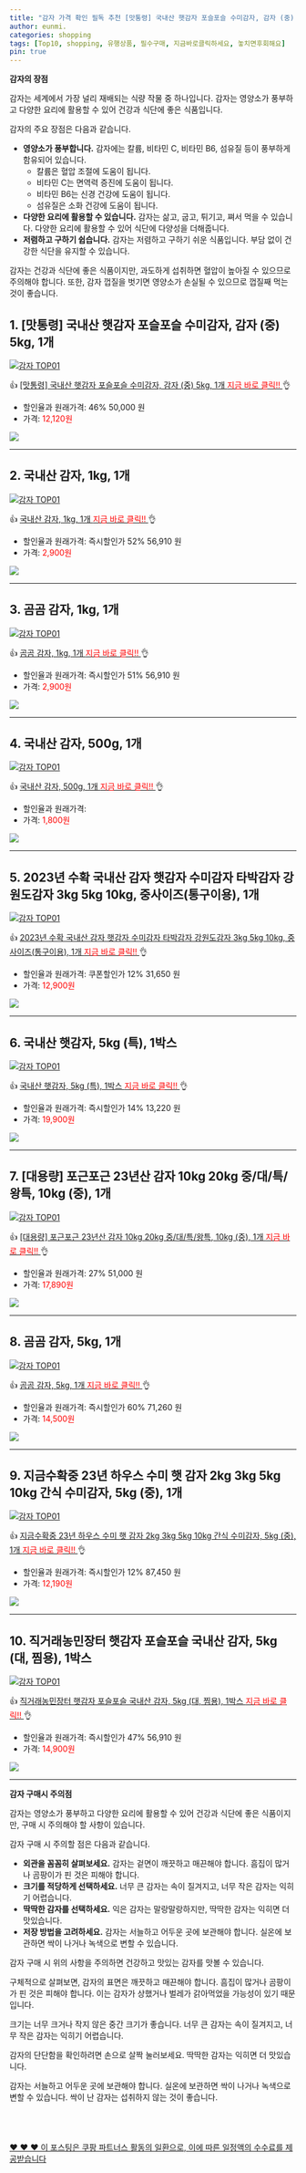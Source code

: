 ```yaml
---
title: "감자 가격 확인 필독 추천 [맛통령] 국내산 햇감자 포슬포슬 수미감자, 감자 (중) 5kg, 1개 비교 장점 구매가이드"
author: eunmi.
categories: shopping
tags: [Top10, shopping, 유행상품, 필수구매, 지금바로클릭하세요, 놓치면후회해요]
pin: true
---
```

**감자의 장점**

감자는 세계에서 가장 널리 재배되는 식량 작물 중 하나입니다. 감자는 영양소가 풍부하고 다양한 요리에 활용할 수 있어 건강과 식단에 좋은 식품입니다.

감자의 주요 장점은 다음과 같습니다.

* **영양소가 풍부합니다.** 감자에는 칼륨, 비타민 C, 비타민 B6, 섬유질 등이 풍부하게 함유되어 있습니다.
    * 칼륨은 혈압 조절에 도움이 됩니다.
    * 비타민 C는 면역력 증진에 도움이 됩니다.
    * 비타민 B6는 신경 건강에 도움이 됩니다.
    * 섬유질은 소화 건강에 도움이 됩니다.
* **다양한 요리에 활용할 수 있습니다.** 감자는 삶고, 굽고, 튀기고, 쪄서 먹을 수 있습니다. 다양한 요리에 활용할 수 있어 식단에 다양성을 더해줍니다.
* **저렴하고 구하기 쉽습니다.** 감자는 저렴하고 구하기 쉬운 식품입니다. 부담 없이 건강한 식단을 유지할 수 있습니다.

감자는 건강과 식단에 좋은 식품이지만, 과도하게 섭취하면 혈압이 높아질 수 있으므로 주의해야 합니다. 또한, 감자 껍질을 벗기면 영양소가 손실될 수 있으므로 껍질째 먹는 것이 좋습니다.

   

## 1. [맛통령] 국내산 햇감자 포슬포슬 수미감자, 감자 (중) 5kg, 1개

[![감자 TOP01](https://thumbnail7.coupangcdn.com/thumbnails/remote/230x230ex/image/vendor_inventory/db7a/5f3a388ab5243d80c9c6d210fd17bb3f849370ade00e4a9da33ccc8d93d6.jpg)](https://link.coupang.com/re/AFFSDP?lptag=AF3617701&subid=GithubCoopas&pageKey=7523768459&traceid=V0-153&itemId=19738684143&vendorItemId=86842438202)


👍 [[맛통령] 국내산 햇감자 포슬포슬 수미감자, 감자 (중) 5kg, 1개 <font color=red> 지금 바로 클릭!! </font> ](https://link.coupang.com/re/AFFSDP?lptag=AF3617701&subid=GithubCoopas&pageKey=7523768459&traceid=V0-153&itemId=19738684143&vendorItemId=86842438202) 👌 


- 할인율과 원래가격: 46%  50,000   원
- 가격: <span style='color:red'>12,120원</span>

[![](/discount_price.png)](https://link.coupang.com/re/AFFSDP?lptag=AF3617701&subid=GithubCoopas&pageKey=7523768459&traceid=V0-153&itemId=19738684143&vendorItemId=86842438202)

---


   

## 2. 국내산 감자, 1kg, 1개

[![감자 TOP01](https://thumbnail8.coupangcdn.com/thumbnails/remote/230x230ex/image/retail/images/4082543244346719-fa168f97-3bb0-4ed9-a9ac-e16e4165344f.jpg)](https://link.coupang.com/re/AFFSDP?lptag=AF3617701&subid=GithubCoopas&pageKey=6559608761&traceid=V0-153&itemId=6106220729&vendorItemId=73402571401)


👍 [국내산 감자, 1kg, 1개 <font color=red> 지금 바로 클릭!! </font> ](https://link.coupang.com/re/AFFSDP?lptag=AF3617701&subid=GithubCoopas&pageKey=6559608761&traceid=V0-153&itemId=6106220729&vendorItemId=73402571401) 👌 


- 할인율과 원래가격: 즉시할인가 52%  56,910   원
- 가격: <span style='color:red'>2,900원</span>

[![](/discount_price.png)](https://link.coupang.com/re/AFFSDP?lptag=AF3617701&subid=GithubCoopas&pageKey=6559608761&traceid=V0-153&itemId=6106220729&vendorItemId=73402571401)

---


   

## 3. 곰곰 감자, 1kg, 1개

[![감자 TOP01](https://thumbnail8.coupangcdn.com/thumbnails/remote/230x230ex/image/retail/images/515743752899172-0f32c471-74b9-4e09-ad7d-b42b3474a4ca.jpg)](https://link.coupang.com/re/AFFSDP?lptag=AF3617701&subid=GithubCoopas&pageKey=7180952181&traceid=V0-153&itemId=2281123044&vendorItemId=70278244188)


👍 [곰곰 감자, 1kg, 1개 <font color=red> 지금 바로 클릭!! </font> ](https://link.coupang.com/re/AFFSDP?lptag=AF3617701&subid=GithubCoopas&pageKey=7180952181&traceid=V0-153&itemId=2281123044&vendorItemId=70278244188) 👌 


- 할인율과 원래가격: 즉시할인가 51%  56,910   원
- 가격: <span style='color:red'>2,900원</span>

[![](/discount_price.png)](https://link.coupang.com/re/AFFSDP?lptag=AF3617701&subid=GithubCoopas&pageKey=7180952181&traceid=V0-153&itemId=2281123044&vendorItemId=70278244188)

---


   

## 4. 국내산 감자, 500g, 1개

[![감자 TOP01](https://thumbnail9.coupangcdn.com/thumbnails/remote/230x230ex/image/retail/images/7472211193728463-d042fd37-3ed8-439c-aa5a-695ff5815e06.jpg)](https://link.coupang.com/re/AFFSDP?lptag=AF3617701&subid=GithubCoopas&pageKey=6559608761&traceid=V0-153&itemId=14678574381&vendorItemId=81919567997)


👍 [국내산 감자, 500g, 1개 <font color=red> 지금 바로 클릭!! </font> ](https://link.coupang.com/re/AFFSDP?lptag=AF3617701&subid=GithubCoopas&pageKey=6559608761&traceid=V0-153&itemId=14678574381&vendorItemId=81919567997) 👌 


- 할인율과 원래가격: 
- 가격: <span style='color:red'>1,800원</span>

[![](/discount_price.png)](https://link.coupang.com/re/AFFSDP?lptag=AF3617701&subid=GithubCoopas&pageKey=6559608761&traceid=V0-153&itemId=14678574381&vendorItemId=81919567997)

---


   

## 5. 2023년 수확 국내산 감자 햇감자 수미감자 타박감자 강원도감자 3kg 5kg 10kg, 중사이즈(통구이용), 1개

[![감자 TOP01](https://thumbnail7.coupangcdn.com/thumbnails/remote/230x230ex/image/vendor_inventory/9660/231b1139b83174e32a623efa33615978b62be7ad68bb2267da85902784e0.jpg)](https://link.coupang.com/re/AFFSDP?lptag=AF3617701&subid=GithubCoopas&pageKey=6272968059&traceid=V0-153&itemId=12839546618&vendorItemId=73435786556)


👍 [2023년 수확 국내산 감자 햇감자 수미감자 타박감자 강원도감자 3kg 5kg 10kg, 중사이즈(통구이용), 1개 <font color=red> 지금 바로 클릭!! </font> ](https://link.coupang.com/re/AFFSDP?lptag=AF3617701&subid=GithubCoopas&pageKey=6272968059&traceid=V0-153&itemId=12839546618&vendorItemId=73435786556) 👌 


- 할인율과 원래가격: 쿠폰할인가 12%  31,650   원
- 가격: <span style='color:red'>12,900원</span>

[![](/discount_price.png)](https://link.coupang.com/re/AFFSDP?lptag=AF3617701&subid=GithubCoopas&pageKey=6272968059&traceid=V0-153&itemId=12839546618&vendorItemId=73435786556)

---


   

## 6. 국내산 햇감자, 5kg (특), 1박스

[![감자 TOP01](https://thumbnail10.coupangcdn.com/thumbnails/remote/230x230ex/image/vendor_inventory/d364/6c433dc1e1ddb468647b8f9a6bd77248960f8d62e50b0d9aa0899727dfa1.jpg)](https://link.coupang.com/re/AFFSDP?lptag=AF3617701&subid=GithubCoopas&pageKey=7159181290&traceid=V0-153&itemId=20263229772&vendorItemId=3029098378)


👍 [국내산 햇감자, 5kg (특), 1박스 <font color=red> 지금 바로 클릭!! </font> ](https://link.coupang.com/re/AFFSDP?lptag=AF3617701&subid=GithubCoopas&pageKey=7159181290&traceid=V0-153&itemId=20263229772&vendorItemId=3029098378) 👌 


- 할인율과 원래가격: 즉시할인가 14%  13,220   원
- 가격: <span style='color:red'>19,900원</span>

[![](/discount_price.png)](https://link.coupang.com/re/AFFSDP?lptag=AF3617701&subid=GithubCoopas&pageKey=7159181290&traceid=V0-153&itemId=20263229772&vendorItemId=3029098378)

---


   

## 7. [대용량] 포근포근 23년산 감자 10kg 20kg 중/대/특/왕특, 10kg (중), 1개

[![감자 TOP01](https://thumbnail8.coupangcdn.com/thumbnails/remote/230x230ex/image/vendor_inventory/2ca9/09d8e7f9e39c1ff3bc842d3c39478b9e93358764f76162c639f6f20b6f3b.jpg)](https://link.coupang.com/re/AFFSDP?lptag=AF3617701&subid=GithubCoopas&pageKey=7334967485&traceid=V0-153&itemId=18839523519&vendorItemId=75483469656)


👍 [[대용량] 포근포근 23년산 감자 10kg 20kg 중/대/특/왕특, 10kg (중), 1개 <font color=red> 지금 바로 클릭!! </font> ](https://link.coupang.com/re/AFFSDP?lptag=AF3617701&subid=GithubCoopas&pageKey=7334967485&traceid=V0-153&itemId=18839523519&vendorItemId=75483469656) 👌 


- 할인율과 원래가격: 27%  51,000   원
- 가격: <span style='color:red'>17,890원</span>

[![](/discount_price.png)](https://link.coupang.com/re/AFFSDP?lptag=AF3617701&subid=GithubCoopas&pageKey=7334967485&traceid=V0-153&itemId=18839523519&vendorItemId=75483469656)

---


   

## 8. 곰곰 감자, 5kg, 1개

[![감자 TOP01](https://thumbnail6.coupangcdn.com/thumbnails/remote/230x230ex/image/retail/images/1124051338995339-a6fdc568-8703-4180-b7f9-e8c113a218b8.jpg)](https://link.coupang.com/re/AFFSDP?lptag=AF3617701&subid=GithubCoopas&pageKey=7180952181&traceid=V0-153&itemId=5682902744&vendorItemId=72981781143)


👍 [곰곰 감자, 5kg, 1개 <font color=red> 지금 바로 클릭!! </font> ](https://link.coupang.com/re/AFFSDP?lptag=AF3617701&subid=GithubCoopas&pageKey=7180952181&traceid=V0-153&itemId=5682902744&vendorItemId=72981781143) 👌 


- 할인율과 원래가격: 즉시할인가 60%  71,260   원
- 가격: <span style='color:red'>14,500원</span>

[![](/discount_price.png)](https://link.coupang.com/re/AFFSDP?lptag=AF3617701&subid=GithubCoopas&pageKey=7180952181&traceid=V0-153&itemId=5682902744&vendorItemId=72981781143)

---


   

## 9. 지금수확중 23년 하우스 수미 햇 감자 2kg 3kg 5kg 10kg 간식 수미감자, 5kg (중), 1개

[![감자 TOP01](https://thumbnail10.coupangcdn.com/thumbnails/remote/230x230ex/image/vendor_inventory/6783/0734e0c01fa720c9adcd481b1749a59165637bd35908ce24a8bf0e737dbd.jpg)](https://link.coupang.com/re/AFFSDP?lptag=AF3617701&subid=GithubCoopas&pageKey=7178929430&traceid=V0-153&itemId=18101965896&vendorItemId=76224365382)


👍 [지금수확중 23년 하우스 수미 햇 감자 2kg 3kg 5kg 10kg 간식 수미감자, 5kg (중), 1개 <font color=red> 지금 바로 클릭!! </font> ](https://link.coupang.com/re/AFFSDP?lptag=AF3617701&subid=GithubCoopas&pageKey=7178929430&traceid=V0-153&itemId=18101965896&vendorItemId=76224365382) 👌 


- 할인율과 원래가격: 즉시할인가 12%  87,450   원
- 가격: <span style='color:red'>12,190원</span>

[![](/discount_price.png)](https://link.coupang.com/re/AFFSDP?lptag=AF3617701&subid=GithubCoopas&pageKey=7178929430&traceid=V0-153&itemId=18101965896&vendorItemId=76224365382)

---


   

## 10. 직거래농민장터 햇감자 포슬포슬 국내산 감자, 5kg (대, 찜용), 1박스

[![감자 TOP01](https://thumbnail10.coupangcdn.com/thumbnails/remote/230x230ex/image/vendor_inventory/b427/37f165a9693f22c26489f47252d16a1dfa63cc7c71ad0f72c3978e602e58.jpg)](https://link.coupang.com/re/AFFSDP?lptag=AF3617701&subid=GithubCoopas&pageKey=6444190286&traceid=V0-153&itemId=13960444217&vendorItemId=71013755005)


👍 [직거래농민장터 햇감자 포슬포슬 국내산 감자, 5kg (대, 찜용), 1박스 <font color=red> 지금 바로 클릭!! </font> ](https://link.coupang.com/re/AFFSDP?lptag=AF3617701&subid=GithubCoopas&pageKey=6444190286&traceid=V0-153&itemId=13960444217&vendorItemId=71013755005) 👌 


- 할인율과 원래가격: 즉시할인가 47%  56,910   원
- 가격: <span style='color:red'>14,900원</span>

[![](/discount_price.png)](https://link.coupang.com/re/AFFSDP?lptag=AF3617701&subid=GithubCoopas&pageKey=6444190286&traceid=V0-153&itemId=13960444217&vendorItemId=71013755005)

---
**감자 구매시 주의점**

감자는 영양소가 풍부하고 다양한 요리에 활용할 수 있어 건강과 식단에 좋은 식품이지만, 구매 시 주의해야 할 사항이 있습니다.

감자 구매 시 주의할 점은 다음과 같습니다.

* **외관을 꼼꼼히 살펴보세요.** 감자는 겉면이 깨끗하고 매끈해야 합니다. 흠집이 많거나 곰팡이가 핀 것은 피해야 합니다.
* **크기를 적당하게 선택하세요.** 너무 큰 감자는 속이 질겨지고, 너무 작은 감자는 익히기 어렵습니다.
* **딱딱한 감자를 선택하세요.** 익은 감자는 말랑말랑하지만, 딱딱한 감자는 익히면 더 맛있습니다.
* **저장 방법을 고려하세요.** 감자는 서늘하고 어두운 곳에 보관해야 합니다. 실온에 보관하면 싹이 나거나 녹색으로 변할 수 있습니다.

감자 구매 시 위의 사항을 주의하면 건강하고 맛있는 감자를 맛볼 수 있습니다.

구체적으로 살펴보면, 감자의 표면은 깨끗하고 매끈해야 합니다. 흠집이 많거나 곰팡이가 핀 것은 피해야 합니다. 이는 감자가 상했거나 벌레가 갉아먹었을 가능성이 있기 때문입니다.

크기는 너무 크거나 작지 않은 중간 크기가 좋습니다. 너무 큰 감자는 속이 질겨지고, 너무 작은 감자는 익히기 어렵습니다.

감자의 단단함을 확인하려면 손으로 살짝 눌러보세요. 딱딱한 감자는 익히면 더 맛있습니다.

감자는 서늘하고 어두운 곳에 보관해야 합니다. 실온에 보관하면 싹이 나거나 녹색으로 변할 수 있습니다. 싹이 난 감자는 섭취하지 않는 것이 좋습니다.<br><br><br><br><br> [ ❤ ❤ ❤ 이 포스팅은 쿠팡 파트너스 활동의 일환으로, 이에 따른 일정액의 수수료를 제공받습니다](https://link.coupang.com/a/bcEFyh)